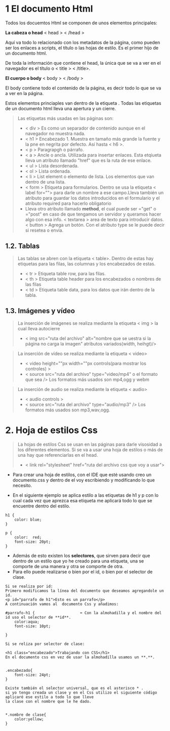 # 1 El documento Html

Todos los docuemtos Html se componen de unos elementos principales:

**La cabeza o head**  < head > < /head > 

Aquí va todo lo relacionado con los metadatos de la página, como pueden ser los enlaces a scripts, el título o las hojas de estilo.
Es el primer hijo de un documento html.

De toda la información que contiene el head, la única que se va a ver en el navegador es el título o < title > < /title>.


**El cuerpo o body** < body > < /body >

El body contiene todo el contenido de la página, es decir todo lo que se va a ver en la página.

Estos elementos princiaples van dentro de la etiqueta <html> </html>.
Todas las etiquetas de un documento html lleva una apertura y un cierre.



>Las etiquetas más usadas en las páginas son:
> + < div > Es como un separador de contenido aunque en el navegador no muestra nada.
> + < h1 > Encabezado 1. Muestra en tamaño más grande la fuente y la pne en negrita por defecto. Así hasta < h6 >.
> + < p > Paragrapgh o párrafo.
> + < a > Ancle o ancla. Utilizada para insertar enlaces. Esta etqiueta lleva un atributo llamado "href" que es la ruta de ese enlace.
> + < ul > Lista desordenada.
> + < ol > Lista ordenada.
> + < li > List element o elemento de lista. Los elementos que van dentro de una lista.
> + < form > Etiqueta para formularios. Dentro se usa la etiqueta < label for=""> para darle un nombre a ese campo.Lleva también un atributo para guardar
> los datos introducidos en el formulario y el atributo required para hacerlo obligatorio
> + Lleva otro atributo llamado **method**, el cual puede ser ="get" o ="post" en caso de que tengamos un servidor y queramos hacer algo con esa info.
> < textarea > area de texto para introducir datos.
> < button > Agrega un botón. Con el atributo type se le puede decir si resetea o envía.

## 1.2. Tablas

>Las tablas se abren con la etiqueta < table>. Dentro de estas hay etiquetas para las filas, las columnas y los encabezados de estas.
> + < tr > Etiqueta table row, para las filas.
> + < th > Etiqueta table header para los encabezados o nombres de las filas
> + < td > Etiqueta table data, para los datos que irán dentro de la tabla.

## 1.3. Imágenes y vídeo
>La inserción de imágenes se realiza mediante la etiqueta < img > la cual lleva autocierre
> + < img src="ruta del archivo" alt="nombre que se uestra si la página no carga la imagen" atributos variados(width, heihgt)/>

>La inserción de vídeo se realiza mediante la etiqueta < video>
> + < video height=""px width=""px controls(para mostrar los controles) >
> + < source src="ruta del archivo" type="video/mp4" o el formato que sea /> Los formatos más usados son mp4,ogg y webm

>La inserción de audio se realiza mediante la etiqueta < audio>
> + < audio controls >
> + < source src="ruta del archivo" type="audio/mp3" /> Los formatos más usados son mp3,wav,ogg.


# 2. Hoja de estilos Css
>La hojas de estilos Css se usan en las páginas para darle visosidad a los diferentes elementos.
>Si se va a usar una hoja de estilos o más de una  hay que referenciarlas en el head.
> + < link rel="stylesheet" href="ruta del archivo css que voy a usar">

+ Para crear una hoja de estilos, con el IDE que esté usando creo un documento.css y dentro de el voy escribiendo y modificando lo que necesito.

+ En el siguiente ejemplo se aplica estilo a las etiquetas de h1 y p con lo cual cada vez que aprezca esa etiqueta me aplicará todo lo que se encuentre dentro del estilo.
```
h1 {
    color: blue;
}

p {
    color:  red;
    font-size: 20pt;
}
```

+ Además de esto existen los **selectores**, que sirven para decir que dentro de un estilo que yo he creado para una etiqueta,
  una se comporte de una manera y otra se comporte de otra.
+ Para ello puede realizarse o bien por el id, o bien por el selector de clase.

```
Si se realiza por id:
Primero modificamos la línea del documento que deseamos agregandole un id.
<p id="parrafo de h1">Esto es un parrafo</p>
A continuación vamos al  documento Css y añadimos:

#parrafo-h1 {                    ⬅️ Con la almohadilla y el nombre del id uso el selector de **id**.
    color:aqua;
    font-size: 10pt;

}

Si se reliza por selector de clase:

<h1 class="encabezado">Trabajando con CSS</h1>
En el documento css en vez de usar la almohadilla usamos un **.**.


.encabezado{
    font-size: 24pt;
}

Existe también el selector universal, que es el asterisco * .
si yo tengo creada un clase y en el Css utilizo el siguiente código aplicaré ese estilo a todo lo que lleve
la clase con el nombre que le he dado.


*.nombre de clase{
    color:yellow;
}

```


